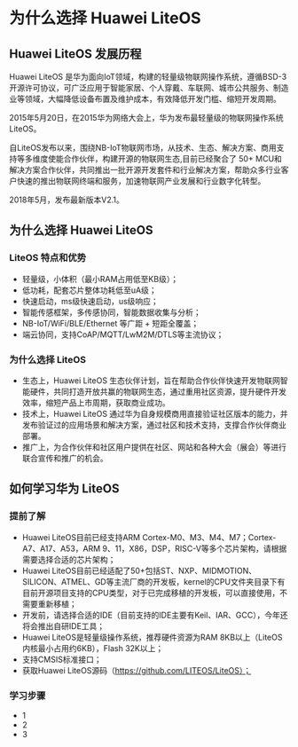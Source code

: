 # 为什么选择 Huawei LiteOS

## Huawei LiteOS 发展历程

Huawei LiteOS 是华为面向IoT领域，构建的轻量级物联网操作系统，遵循BSD-3开源许可协议，可广泛应用于智能家居、个人穿戴、车联网、城市公共服务、制造业等领域，大幅降低设备布置及维护成本，有效降低开发门槛、缩短开发周期。

2015年5月20日，在2015华为网络大会上，华为发布最轻量级的物联网操作系统LiteOS。

自LiteOS发布以来，围绕NB-IoT物联网市场，从技术、生态、解决方案、商用支持等多维度使能合作伙伴，构建开源的物联网生态,目前已经聚合了 50+ MCU和解决方案合作伙伴，共同推出一批开源开发套件和行业解决方案，帮助众多行业客户快速的推出物联网终端和服务，加速物联网产业发展和行业数字化转型。

2018年5月，发布最新版本V2.1。

## 为什么选择 Huawei LiteOS

### LiteOS 特点和优势

- 轻量级，小体积（最小RAM占用低至KB级）；
- 低功耗，配套芯片整体功耗低至uA级；
- 快速启动，ms级快速启动，us级响应；
- 智能传感框架，多传感协同，智能数据收集与分析；
- NB-IoT/WiFi/BLE/Ethernet 等广距 + 短距全覆盖；
- 端云协同，支持CoAP/MQTT/LwM2M/DTLS等主流协议；

### 为什么选择 LiteOS

- 生态上，Huawei LiteOS 生态伙伴计划，旨在帮助合作伙伴快速开发物联网智能硬件，共同打造开放共赢的物联网生态，通过重用社区资源，提升硬件开发效率，缩短产品上市周期，获取商业成功。
- 技术上，Huawei LiteOS 通过华为自身规模商用直接验证社区版本的能力，并发布验证过的应用场景和解决方案，通过社区和技术支持，支撑合作伙伴商业部署。
- 推广上，为合作伙伴和社区用户提供在社区、网站和各种大会（展会）等进行联合宣传和推广的机会。


## 如何学习华为 LiteOS

### 提前了解
- Huawei LiteOS目前已经支持ARM Cortex-M0、M3、M4、M7；Cortex-A7、A17、A53，ARM 9、11，X86，DSP，RISC-V等多个芯片架构，请根据需要选择合适的芯片架构；
- Huawei LiteOS目前已经适配了50+包括ST、NXP、MIDMOTION、SILICON、ATMEL、GD等主流厂商的开发板，kernel的CPU文件夹目录下有目前开源项目支持的CPU类型，对于已完成移植的开发板，可以直接使用，不需要重新移植；
- 开发前，请选择合适的IDE（目前支持的IDE主要有Keil、IAR、GCC），今年还将会推出自研IDE工具；
- Huawei LiteOS是轻量级操作系统，推荐硬件资源为RAM 8KB以上（LiteOS内核最小占用约6KB），Flash 32K以上；
- 支持CMSIS标准接口；
- 获取Huawei LiteOS源码（https://github.com/LITEOS/LiteOS）；


### 学习步骤
- 1
- 2
- 3
